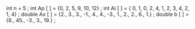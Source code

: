 <!--
 * @Description: 
 * @Author: Bohan Wang
 * @Date: 2024-04-10 16:43:23
 * @LastEditTime: 2024-04-10 16:45:06
 * @LastEditors:  
-->
int    n = 5 ;
int    Ap [ ] = {0, 2, 5, 9, 10, 12} ;
int    Ai [ ] = { 0,  1,  0,   2,  4,  1,  2,  3,   4,  2,  1,  4} ;
double Ax [ ] = {2., 3., 3., -1., 4., 4., -3., 1., 2., 2., 6., 1.} ;
double b [ ] = {8., 45., -3., 3., 19.} ;


